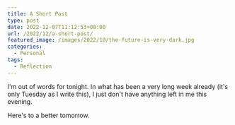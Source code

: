 ```yaml
---
title: A Short Post
type: post
date: 2022-12-07T11:12:53+00:00
url: /2022/12/a-short-post/
featured_image: /images/2022/10/the-future-is-very-dark.jpg
categories:
  - Personal
tags:
  - Reflection
---
```


I'm out of words for tonight. In what has been a very long week already (it's only Tuesday as I write this), I just don't have anything left in me this evening.

Here's to a better tomorrow.